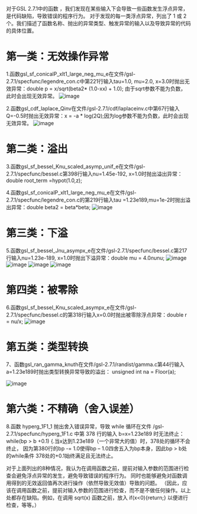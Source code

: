 对于GSL 2.7.1中的函数 ，我们发现在某些输入下会导致一些函数发生浮点异常，是代码缺陷，导致错误的程序行为。
对于发现的每一类浮点异常，列出了 1 或 2 个。我们描述了函数名称、抛出的异常类型、触发异常的输入以及导致异常的代码的具体位置。

# 第一类：无效操作异常
1.函数gsl_sf_conicalP_xlt1_large_neg_mu_e在文件/gsl-2.7.1/specfunc/legendre_con.c中第221行输入tau=1.0, mu=2.0, x=3.0时抛出无效异常：double p = x/sqrt(beta2* (1.0-xx) + 1.0); 由于sqrt参数不能为负数，此时会出现无效异常。
![image](https://github.com/dongyuma/sox-defects/assets/87286944/3262f37b-5cec-4093-b8d0-0d2022e37d2e)

2.函数gsl_cdf_laplace_Qinv在文件/gsl-2.7.1/cdf/laplaceinv.c中第67行输入Q=-0.5时抛出无效异常：x = -a * log(2Q);因为log参数不能为负数，此时会出现无效异常。
![image](https://github.com/dongyuma/sox-defects/assets/87286944/bba9f34f-003f-4fb9-bb3b-67613c43effb)

# 第二类：溢出
3.函数gsl_sf_bessel_Knu_scaled_asymp_unif_e在文件/gsl-2.7.1/specfunc/bessel.c第398行输入nu=1.45e-192, x=1.0时抛出溢出异常： double root_term =hypot(1.0,z);

4.函数gsl_sf_conicalP_xlt1_large_neg_mu_e在文件/gsl-2.7.1/specfunc/legendre_con.c的第219行输入tau =1.23e189,mu=1e-2时抛出溢出异常：double beta2 = beta*beta;
![image](https://github.com/dongyuma/sox-defects/assets/87286944/2fa5872f-f243-4eae-8ffc-bceff7e4b580)

# 第三类：下溢
5.函数gsl_sf_bessel_Jnu_asympx_e在文件/gsl-2.7.1/specfunc/bessel.c第217行输入nu=1.23e-189, x=1.0时抛出下溢异常：double mu = 4.0*nu*nu;
![image](https://github.com/dongyuma/sox-defects/assets/87286944/e540b6c0-0d72-465a-b425-c0ae9d764ad7)
![image](https://github.com/dongyuma/sox-defects/assets/87286944/08b0913a-0f7b-4b20-9957-6c6d24cc39e7)
![image](https://github.com/dongyuma/sox-defects/assets/87286944/90ca9454-731a-41c0-b14f-a355a6a8ef07)
![image](https://github.com/dongyuma/sox-defects/assets/87286944/f89ab282-001f-43fd-80d9-97188173310c)

# 第四类：被零除
6.函数gsl_sf_bessel_Knu_scaled_asympx_e在文件/gsl-2.7.1/specfunc/bessel.c的第318行输入x=0.0时抛出被零除浮点异常：double r = nu/x;
![image](https://github.com/dongyuma/sox-defects/assets/87286944/149155a2-3366-4bbb-99d9-469226e533ff)

# 第五类：类型转换
7、函数gsl_ran_gamma_knuth在文件/gsl-2.7.1/randist/gamma.c第44行输入a=1.23e189时抛出类型转换异常导致的溢出： unsigned int na = Floor(a);

![image](https://github.com/dongyuma/sox-defects/assets/87286944/32327268-5cca-420d-a993-0c9c8a471395)


# 第六类：不精确（舍入误差）
8.函数 hyperg_1F1_1 抛出舍入错误异常，导致 while 循环在文件 /gsl-2.7.1/specfunc/hyperg_1F1.c 中第 378 行的输入 b=x=1.23e189 时无法终止： while(bp > b +0.1) {.当x达到1.23e189（一个非常大的值）时，378处的循环不会终止，
因为第380行的bp -= 1.0使得bp – 1.0四舍五入为bp本身，因此bp > b处的while条件 378处的+0.1始终满足且无法终止。

对于上面列出的8种情况，我认为在调用函数之前，提前对输入参数的范围进行检查会避免浮点异常的发生，避免导致错误的程序行为。 同时也能够避免对函数调用得到的无效返回值再次进行操作（依然导致无效值）导致的问题。 
（因此，应该在调用函数之前，提前对输入参数的范围进行检查，而不是不做任何操作。以上处都存在缺陷。例如，在调用 sqrt(x) 函数之前，放入 if(x<0){return;} 以便进行检查，等等。）

